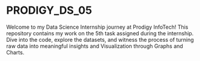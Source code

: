 # PRODIGY_DS_05
Welcome to my Data Science Internship journey at Prodigy InfoTech! This repository contains my work on the 5th task assigned during the internship. Dive into the code, explore the datasets, and witness the process of turning raw data into meaningful insights and Visualization through Graphs and Charts.
